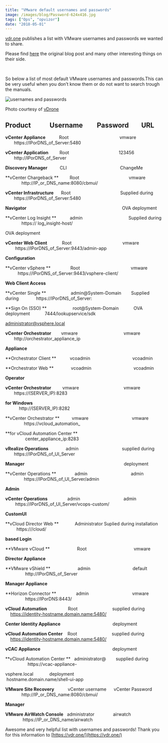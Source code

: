 ```yaml
---
title: "VMware default usernames and passwords"
image: /images/blog/Password-624x416.jpg
tags: ["Ops", "opvizor"]
date: "2018-05-01"
---
```


[vdr.one](https://twitter.com/LaurensvanDuijn) publishes a list with VMware usernames and passwords we wanted to share.

Please find [here](https://vdr.one/vmware-default-user-passwords/) the original blog post and many other interesting things on their side.

 

So below a list of most default VMware usernames and passwords.This can be very useful when you don’t know them or do not want to search trough the manuals.

![usernames and passwords](/images/blog/Password-624x416.jpg)

Photo courtesy of [vDrone](https://vdr.one/vmware-default-user-passwords/)

## Product            Username         Password        URL

**vCenter Appliance**           Root                                         vmware                             https://IPorDNS\_of\_Server:5480

**vCenter Application**         Root                                        123456                               http://IPorDNS\_of\_Server

**Discovery Manager**          CLI                                           ChangeMe

**vCenter Chargeback **         Root                                        vmware                             http://IP\_or\_DNS\_name:8080/cbmui/

**vCenter Infrastructure**      Root                                        Supplied during               https://IPorDNS\_of\_Server:5480

**Navigator**                                                                             OVA deployment

**vCenter Log Insight **           admin                                     Supplied during               https:// log\_insight-host/

OVA deployment

**vCenter Web Client**            Root                                         vmware                            https://IPorDNS\_of\_Server:9443/admin-app

**Configuration**

**vCenter vSphere **                Root                                         vmware                        https://IPorDNS\_of\_Server:9443/vsphere-client/

**Web Client Access**

**vCenter Single **                    admin@System-Domain        Supplied during              https://IPorDNS\_of\_Server:

**Sign On (SSO) **                     root@System-Domain            OVA deployment            7444/lookupservice/sdk

administrator@vsphere.local

**vCenter Orchestrator**        vmware                                     vmware                           http://orchestrator\_appliance\_ip

**Appliance**

**Orchestrator Client **           vcoadmin                                  vcoadmin

**Orchestrator Web **              vcoadmin                                  vcoadmin

**Operator**

**vCenter Orchestrator**         vmware                                    vmware                           https://(SERVER\_IP):8283

**for Windows**                                                                                                                     http://(SERVER\_IP):8282

**vCenter Orchestrator **          vmware                                   vmware                           https://vcloud\_automation\_

**for vCloud Automation Center **                                                                                     center\_appliance\_ip:8283

**vRealize Operations**              admin                                   supplied during               https://IPorDNS\_of\_UI\_Server

**Manager**                                                                                deployment

**vCenter Operations **               admin                                   admin                               https://IPorDNS\_of\_UI\_Server/admin

**Admin**

**vCenter Operations**                admin                                   admin                              https://IPorDNS\_of\_UI\_Server/vcops-custom/

**CustomUI**

**vCloud Director Web **             Administrator Suplied during installation               https://<ip-address>/cloud/

**based Login**

**VMware vCloud **                      Root                                      vmware

**Director Appliance**

**VMware vShield **                      admin                                  default                              http://IPorDNS\_of\_Server

**Manager Appliance**

**Horizon Connector **                admin                                   vmware                            https://IPorDNS:8443/

**vCloud Automation**                 Root                            supplied during                    https://identity-hostname.domain.name:5480/

**Center Identity Appliance**                                          deployment

**vCloud Automation Center**    Root                            supplied during                    https://identity-hostname.domain.name:5480/

 **vCAC Appliance**                                                          deployment

**vCloud Automation Center **   administrator@        supplied during                              https://vcac-appliance-

vsphere.local             deployment                                   hostname.domain.name/shell-ui-app

**VMware Site Recovery**           vCenter username      vCenter Password                       http://IP\_or\_DNS\_name:8080/cbmui/

**Manager** 

**VMware AirWatch Console**   administrator               airwatch                                        https://IP\_or\_DNS\_name/airwatch

Awesome and very helpful list with usernames and passwords! Thank you for this information to [https://vdr.one/](https://vdr.one/)
